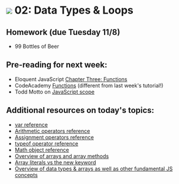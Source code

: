 # ![](https://ga-dash.s3.amazonaws.com/production/assets/logo-9f88ae6c9c3871690e33280fcf557f33.png) 02: Data Types & Loops

## Homework (due Tuesday 11/8)
* 99 Bottles of Beer

## Pre-reading for next week:

* Eloquent JavaScript [Chapter Three: Functions](http://eloquentjavascript.net/03_functions.html)
* CodeAcademy [Functions](https://www.codecademy.com/courses/functions-in-javascript-2-0/0/1) (different from last week's tutorial!)
* Todd Motto on [JavaScript scope](https://toddmotto.com/everything-you-wanted-to-know-about-javascript-scope/)

## Additional resources on today's topics:

* [var reference](https://developer.mozilla.org/en-US/docs/Web/JavaScript/Reference/Statements/var)
* [Arithmetic operators reference](https://developer.mozilla.org/en-US/docs/Web/JavaScript/Reference/Operators/Arithmetic_Operators)
* [Assignment operators reference](https://developer.mozilla.org/en-US/docs/Web/JavaScript/Reference/Operators/Assignment_Operators)
* [typeof operator reference](https://developer.mozilla.org/en-US/docs/Web/JavaScript/Reference/Operators/typeof)
* [Math object reference](https://developer.mozilla.org/en-US/docs/Web/JavaScript/Reference/Global_Objects/Math)
* [Overview of arrays and array methods](https://developer.mozilla.org/en-US/docs/Web/JavaScript/Reference/Global_Objects/Array)
* [Array literals vs the new keyword](stackoverflow.com/questions/1094723/what-is-array-literal-notation-in-javascript-and-when-should-you-use-it)
* [Overview of data types & arrays as well as other fundamental JS concepts](https://developer.mozilla.org/en-US/docs/Web/JavaScript/A_re-introduction_to_JavaScript)